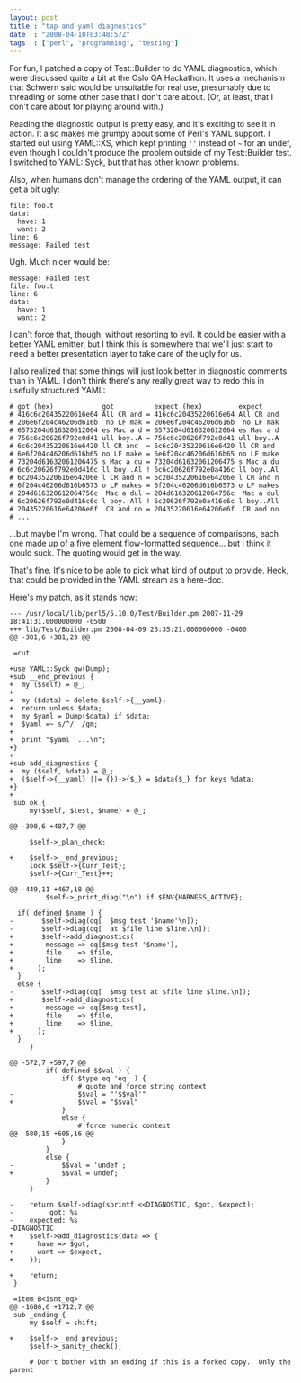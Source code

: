 ```yaml
---
layout: post
title : "tap and yaml diagnostics"
date  : "2008-04-10T03:48:57Z"
tags  : ["perl", "programming", "testing"]
---
```

For fun, I patched a copy of Test::Builder to do YAML diagnostics, which were
discussed quite a bit at the Oslo QA Hackathon.  It uses a mechanism that
Schwern said would be unsuitable for real use, presumably due to threading or
some other case that I don't care about.  (Or, at least, that I don't care
about for playing around with.)

Reading the diagnostic output is pretty easy, and it's exciting to see it in
action.  It also makes me grumpy about some of Perl's YAML support.  I started
out using YAML::XS, which kept printing `''` instead of `~` for an undef, even
though I couldn't produce the problem outside of my Test::Builder test.  I
switched to YAML::Syck, but that has other known problems.

Also, when humans don't manage the ordering of the YAML output, it can get a
bit ugly:

    file: foo.t
    data:
      have: 1
      want: 2
    line: 6
    message: Failed test

Ugh.  Much nicer would be:

    message: Failed test
    file: foo.t
    line: 6
    data:
      have: 1
      want: 2

I can't force that, though, without resorting to evil.  It could be easier with
a better YAML emitter, but I think this is somewhere that we'll just start to
need a better presentation layer to take care of the ugly for us.

I also realized that some things will just look better in diagnostic comments
than in YAML.  I don't think there's any really great way to redo this in
usefully structured YAML:

    # got (hex)            got          expect (hex)         expect    
    # 416c6c20435220616e64 All CR and = 416c6c20435220616e64 All CR and
    # 206e6f204c46206d616b  no LF mak = 206e6f204c46206d616b  no LF mak
    # 6573204d616320612064 es Mac a d = 6573204d616320612064 es Mac a d
    # 756c6c20626f792e0d41 ull boy..A = 756c6c20626f792e0d41 ull boy..A
    # 6c6c20435220616e6420 ll CR and  = 6c6c20435220616e6420 ll CR and 
    # 6e6f204c46206d616b65 no LF make = 6e6f204c46206d616b65 no LF make
    # 73204d61632061206475 s Mac a du = 73204d61632061206475 s Mac a du
    # 6c6c20626f792e0d416c ll boy..Al ! 6c6c20626f792e0a416c ll boy..Al
    # 6c20435220616e64206e l CR and n = 6c20435220616e64206e l CR and n
    # 6f204c46206d616b6573 o LF makes = 6f204c46206d616b6573 o LF makes
    # 204d616320612064756c  Mac a dul = 204d616320612064756c  Mac a dul
    # 6c20626f792e0d416c6c l boy..All ! 6c20626f792e0a416c6c l boy..All
    # 20435220616e64206e6f  CR and no = 20435220616e64206e6f  CR and no
    # ...

...but maybe I'm wrong.  That could be a sequence of comparisons, each one made
up of a five element flow-formatted sequence... but I think it would suck.  The
quoting would get in the way.

That's fine.  It's nice to be able to pick what kind of output to provide.
Heck, that could be provided in the YAML stream as a here-doc.

Here's my patch, as it stands now:

    --- /usr/local/lib/perl5/5.10.0/Test/Builder.pm	2007-11-29 18:41:31.000000000 -0500
    +++ lib/Test/Builder.pm	2008-04-09 23:35:21.000000000 -0400
    @@ -381,6 +381,23 @@
     
     =cut
     
    +use YAML::Syck qw(Dump);
    +sub __end_previous {
    +  my ($self) = @_;
    +  
    +  my ($data) = delete $self->{__yaml};
    +  return unless $data;
    +  my $yaml = Dump($data) if $data;
    +  $yaml =~ s/^/  /gm;
    +
    +  print "$yaml  ...\n";
    +}
    +
    +sub add_diagnostics {
    +  my ($self, %data) = @_;
    +  ($self->{__yaml} ||= {})->{$_} = $data{$_} for keys %data;
    +}
    +
     sub ok {
         my($self, $test, $name) = @_;
     
    @@ -390,6 +407,7 @@
     
         $self->_plan_check;
     
    +    $self->__end_previous;
         lock $self->{Curr_Test};
         $self->{Curr_Test}++;
     
    @@ -449,11 +467,18 @@
             $self->_print_diag("\n") if $ENV{HARNESS_ACTIVE};
     
      if( defined $name ) {
    -	    $self->diag(qq[  $msg test '$name'\n]);
    -	    $self->diag(qq[  at $file line $line.\n]);
    +	    $self->add_diagnostics(
    +        message => qq[$msg test '$name'],
    +        file    => $file,
    +        line    => $line,
    +      );
      }
      else {
    -	    $self->diag(qq[  $msg test at $file line $line.\n]);
    +	    $self->add_diagnostics(
    +        message => qq[$msg test],
    +        file    => $file,
    +        line    => $line,
    +      );
      }
         } 
     
    @@ -572,7 +597,7 @@
             if( defined $$val ) {
                 if( $type eq 'eq' ) {
                     # quote and force string context
    -                $$val = "'$$val'"
    +                $$val = "$$val"
                 }
                 else {
                     # force numeric context
    @@ -580,15 +605,16 @@
                 }
             }
             else {
    -            $$val = 'undef';
    +            $$val = undef;
             }
         }
     
    -    return $self->diag(sprintf <<DIAGNOSTIC, $got, $expect);
    -         got: %s
    -    expected: %s
    -DIAGNOSTIC
    +    $self->add_diagnostics(data => {
    +      have => $got,
    +      want => $expect,
    +    });
     
    +    return;
     }    
     
     =item B<isnt_eq>
    @@ -1686,6 +1712,7 @@
     sub _ending {
         my $self = shift;
     
    +    $self->__end_previous;
         $self->_sanity_check();
     
         # Don't bother with an ending if this is a forked copy.  Only the parent

